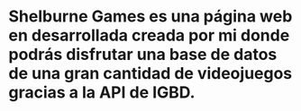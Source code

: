 # Shelburne Games es una página web en desarrollada creada por mi donde podrás disfrutar una base de datos de una gran cantidad de videojuegos gracias a la API de IGBD.
